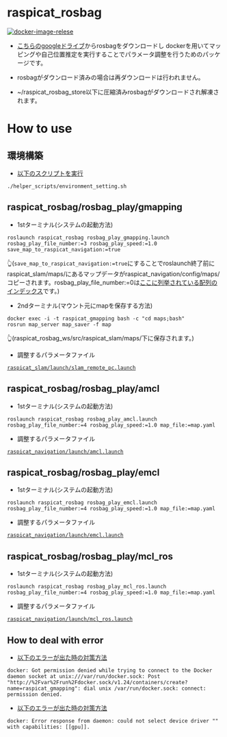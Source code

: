 # raspicat_rosbag

[![docker-image-relese](https://github.com/uhobeike/raspicat_rosbag/actions/workflows/docker-image-relese.yaml/badge.svg)](https://github.com/uhobeike/raspicat_rosbag/actions/workflows/docker-image-relese.yaml)

* [こちらのgoogleドライブ](https://drive.google.com/drive/folders/10M9LNWEwlFVunHTv-vx0vhNK5xqopGc_?usp=sharing)からrosbagをダウンロードし
dockerを用いてマッピングや自己位置推定を実行することでパラメータ調整を行うためのパッケージです。

* rosbagがダウンロード済みの場合は再ダウンロードは行われません。

* ~/raspicat_rosbag_store以下に圧縮済みrosbagがダウンロードされ解凍されます。

# How to use

## 環境構築

* [以下のスクリプトを実行](https://github.com/uhobeike/raspicat_rosbag/blob/master/helper_scripts/environment_setting.sh)
```
./helper_scripts/environment_setting.sh
```

## raspicat_rosbag/rosbag_play/gmapping

* 1stターミナル(システムの起動方法)
```
roslaunch raspicat_rosbag rosbag_play_gmapping.launch rosbag_play_file_number:=3 rosbag_play_speed:=1.0 save_map_to_raspicat_navigation:=true
```
👆(`save_map_to_raspicat_navigation:=true`にすることでroslaunch終了前にraspicat_slam/maps/にあるマップデータがraspicat_navigation/config/maps/コピーされます。rosbag_play_file_number:=0は[ここに列挙されている配列のインデックス](https://github.com/uhobeike/raspicat_rosbag/blob/master/rosbag_download/scripts/download_list.sh)です。)
* 2ndターミナル(マウント元にmapを保存する方法)
```
docker exec -i -t raspicat_gmapping bash -c "cd maps;bash"
rosrun map_server map_saver -f map
```
👆(raspicat_rosbag_ws/src/raspicat_slam/maps/下に保存されます。)

* 調整するパラメータファイル

[`raspicat_slam/launch/slam_remote_pc.launch`](https://github.com/CIT-Autonomous-Robot-Lab/raspicat_slam/blob/master/launch/slam_remote_pc.launch)

## raspicat_rosbag/rosbag_play/amcl

* 1stターミナル(システムの起動方法)
```
roslaunch raspicat_rosbag rosbag_play_amcl.launch rosbag_play_file_number:=4 rosbag_play_speed:=1.0 map_file:=map.yaml
```

* 調整するパラメータファイル

[`raspicat_navigation/launch/amcl.launch`](https://github.com/CIT-Autonomous-Robot-Lab/raspicat_navigation/blob/master/launch/amcl.launch)

## raspicat_rosbag/rosbag_play/emcl

* 1stターミナル(システムの起動方法)
```
roslaunch raspicat_rosbag rosbag_play_emcl.launch rosbag_play_file_number:=4 rosbag_play_speed:=1.0 map_file:=map.yaml
```

* 調整するパラメータファイル

[`raspicat_navigation/launch/emcl.launch`](https://github.com/CIT-Autonomous-Robot-Lab/raspicat_navigation/blob/master/launch/emcl.launch)

## raspicat_rosbag/rosbag_play/mcl_ros

* 1stターミナル(システムの起動方法)
```
roslaunch raspicat_rosbag rosbag_play_mcl_ros.launch rosbag_play_file_number:=4 rosbag_play_speed:=1.0 map_file:=map.yaml
```

* 調整するパラメータファイル

[`raspicat_navigation/launch/mcl_ros.launch`](https://github.com/CIT-Autonomous-Robot-Lab/raspicat_navigation/blob/master/launch/mcl_ros.launch)

## How to deal with error

* [以下のエラーが出た時の対策方法](https://github.com/uhobeike/raspicat_rosbag/issues/8)

```
docker: Got permission denied while trying to connect to the Docker daemon socket at unix:///var/run/docker.sock: Post "http://%2Fvar%2Frun%2Fdocker.sock/v1.24/containers/create?name=raspicat_gmapping": dial unix /var/run/docker.sock: connect: permission denied.
```


* [以下のエラーが出た時の対策方法](https://github.com/uhobeike/raspicat_rosbag/issues/9)
```
docker: Error response from daemon: could not select device driver "" with capabilities: [[gpu]].
```